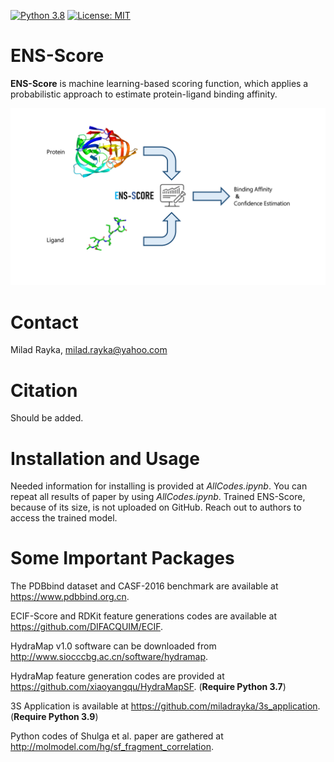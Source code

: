 [![Python 3.8](https://img.shields.io/badge/python-3.8-blue.svg)](https://www.python.org/downloads/release/python-380/)
[![License: MIT](https://img.shields.io/badge/License-MIT-yellow.svg)](https://opensource.org/licenses/MIT)

# ENS-Score
**ENS-Score** is machine learning-based scoring function, which applies a probabilistic approach to estimate protein-ligand binding affinity.

![](https://github.com/miladrayka/ENS_Score/blob/main/Graphical%20Abstract.png)

# Contact
Milad Rayka, milad.rayka@yahoo.com

# Citation
Should be added.

# Installation and Usage
Needed information for installing is provided at *AllCodes.ipynb*. You can repeat all results of paper by using *AllCodes.ipynb*. Trained ENS-Score, because of its size, is not uploaded on GitHub.
Reach out to authors to access the trained model.

# Some Important Packages

The PDBbind dataset and CASF-2016 benchmark are available at https://www.pdbbind.org.cn.

ECIF-Score and RDKit feature generations codes are available at https://github.com/DIFACQUIM/ECIF.

HydraMap v1.0 software can be downloaded from http://www.siocccbg.ac.cn/software/hydramap. 

HydraMap feature generation codes are provided at https://github.com/xiaoyangqu/HydraMapSF. (**Require Python 3.7**)

3S Application is available at https://github.com/miladrayka/3s_application. (**Require Python 3.9**) 

Python codes of Shulga et al. paper are gathered at http://molmodel.com/hg/sf_fragment_correlation. 
